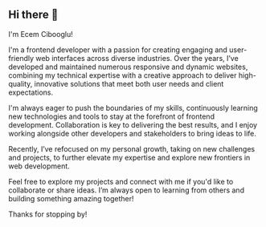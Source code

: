 ## Hi there 👋

I'm Ecem Cibooglu!

I'm a frontend developer with a passion for creating engaging and user-friendly web interfaces across diverse industries. Over the years, I’ve developed and maintained numerous responsive and dynamic websites, combining my technical expertise with a creative approach to deliver high-quality, innovative solutions that meet both user needs and client expectations.

I'm always eager to push the boundaries of my skills, continuously learning new technologies and tools to stay at the forefront of frontend development. Collaboration is key to delivering the best results, and I enjoy working alongside other developers and stakeholders to bring ideas to life.

Recently, I’ve refocused on my personal growth, taking on new challenges and projects, to further elevate my expertise and explore new frontiers in web development.

Feel free to explore my projects and connect with me if you'd like to collaborate or share ideas. I’m always open to learning from others and building something amazing together!

Thanks for stopping by!
